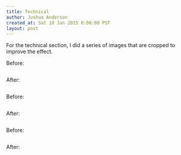 ```yaml
---
title: Technical
author: Joshua Anderson
created_at: Sat 10 Jan 2015 0:00:00 PST
layout: post
---
```


For the technical section, I did a series of images that are cropped to improve the effect.

Before:

<img class="post-image" src="https://s3.amazonaws.com/xatigo/crop-before.jpg" alt="">

After:

<img class="post-image" src="https://s3.amazonaws.com/xatigo/crop-after.jpg" alt="">

Before:

<img class="post-image" src="https://s3.amazonaws.com/xatigo/bike-before.jpg" alt="">

After:

<img class="post-image" src="https://s3.amazonaws.com/xatigo/bike-after.jpg" alt="">

Before:

<img class="post-image" src="https://s3.amazonaws.com/xatigo/bird-before.jpg" alt="">

After:

<img class="post-image" src="https://s3.amazonaws.com/xatigo/bird-after.jpg" alt="">
